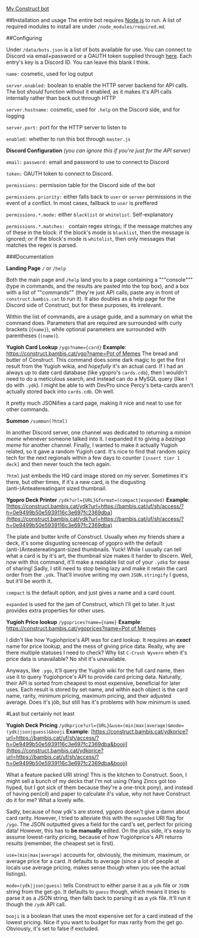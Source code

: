 [My Construct bot](https://construct.bambis.cat/)

##Installation and usage
The entire bot requires [Node.js](https://nodejs.org/en/download/) to run. A list of required modules to install are under `/node_modules/required.md`.

##Configuring

Under `/data/bots.json` is a list of bots available for use. You can connect to Discord via email+password or a OAUTH token supplied through [here](https://discordapp.com/developers/docs/topics/oauth2). Each entry's key is a Discord ID. You can leave this blank I think.

`name:` cosmetic, used for log output

`server.enabled:` boolean to enable the HTTP server backend for API calls. The bot *should* function without it enabled, as it makes it's API calls internally rather than back out through HTTP

`server.hostname:` cosmetic, used for `.help` on the Discord side, and for logging

`server.port:` port for the HTTP server to listen to

`enabled:` whether to run this bot through `master.js`

**Discord Configuration** *(you can ignore this if you're just for the API server)*

`email:` `password:` email and password to use to connect to Discord

`token:` OAUTH token to connect to Discord.

`permissions:` permission table for the Discord side of the bot

`permissions.priority:` either falls back to `user` or `server` permissions in the event of a conflict. In most cases, fallback to `user` is preffered

`permissions.*.mode:` either `blacklist` or `whitelist`. Self-explanatory

`permissions.*.matches: ` contain regex strings; if the message matches any of these in the block: if the block's mode is `blacklist`, then the message is ignored; or if the block's mode is `whitelist`, then only messages that matches the regex is parsed.

###Documentation

**Landing Page** `/` or `/help`

Both the main page and `/help` land you to a page containing a """console""" (type in commands, and the results are pasted into the top box), and a box with a list of ""commands"" (they're just API calls; paste any in front of `construct.bambis.cat` to run it). It also doubles as a help page for the Discord side of Construct, but for these purposes, its irrelevant.

Within the list of commands, are a usage guide, and a summary on what the command does. Parameters that are required are surrounded with curly brackets (`{name}`), while optional parameters are surrounded with parentheses (`(name)`).

**Yugioh Card Lookup** `/ygo?name={card}` __Example__: [https://construct.bambis.cat/ygo?name=Pot of Memes](https://construct.bambis.cat/ygo?name=Pot+of+Memes)
The bread and butter of Construct. This command does some dark magic to get the first result from the Yugioh wikia, and *hopefully* it's an actual card. If I had an always up to date card database (like ygopro's `cards.cdb`), then I wouldn't need to do a meticulous search, and instead can do a MySQL query (like I do with `.ydk`). I might be able to with DevPro since Percy's beta-cards aren't actually stored back into `cards.cdb`. Oh well.

It pretty much JSONifies a card page, making it nice and neat to use for other commands.

**Summon** `/summon(?html)`

In another Discord server, one channel was dedicated to returning a *minion meme* whenever someone talked into it. I expanded it to giving a *bazinga meme* for another channel. Finally, I wanted to make it actually Yugioh related, so it gave a random Yugioh card. It's nice to find that random spicy tech for the next regionals within a few days to counter `[insert tier 1 deck]` and then never touch the tech again.

`?html` just embeds the HQ card image stored on my server. Sometimes it's there, but other times, if it's a new card, is the disgusting (anti-)Anteatereatingant sized thumbnail.

**Ygopro Deck Printer** `/ydk?url={URL}&format=(compact|expanded)` __Example__: [https://construct.bambis.cat/ydk?url=https://bambis.cat/uf/sh/access/?h=0e9499b50e5939116c3e697fc2369dba](https://construct.bambis.cat/ydk?url=https://bambis.cat/uf/sh/access/?h=0e9499b50e5939116c3e697fc2369dba)

The plate and butter knife of Construct. Usually when my friends share a deck, it's some disgusting screencap of ygopro with the default (anti-)Anteatereatingant-sized thumbnails. Yuck! While I usually can tell what a card is by it's art, the thumbnail size makes it harder to discern. Well, now with this command, it'll make a readable list out of your `.ydk`s for ease of sharing! Sadly, I still need to stop being lazy and make it retain the card order from the `.ydk`. That'll involve writing my own `JSON.stringify` I guess, but it'll be worth it.

`compact` is the default option, and just gives a name and a card count.

`expanded` is used for the jam of Construct, which I'll get to later. It just provides extra properties for other uses.

**Yugioh Price lookup** `/ygoprices?name={name}` __Example__:
[https://construct.bambis.cat/ygoprices?name=Pot of Memes](https://construct.bambis.cat/ygoprices?name=Pot+of+Memes)

I didn't like how Yugiohprice's API was for card lookup. It requires an ***exact*** name for price lookup, and the mess of giving price data. Really, why are there multiple statuses I need to check? Why list `C-Crush Wyvern` when it's price data is unavailable? No shit it's unavailable.

Anyways, like `.ygo`, it'll query the Yugioh wiki for the full card name, then use it to query Yugiohprice's API to provide card pricing data. Naturally, their API is sorted from cheapest to most expensive, beneficial for later uses. Each result is stored by set name, and within each object is the card name, rarity, minimum pricing, maximum pricing, and their adjusted average. Does it's job, but still has it's problems with how minimum is used.


#Last but certainly not least

**Yugioh Deck Pricing** `/ydkprice?url={URL}&use=(min|max|average)&mode=(ydk|json|guess)&booji` __Example__: [https://construct.bambis.cat/ydkprice?url=https://bambis.cat/uf/sh/access/?h=0e9499b50e5939116c3e697fc2369dba&booji](https://construct.bambis.cat/ydkprice?url=https://bambis.cat/uf/sh/access/?h=0e9499b50e5939116c3e697fc2369dba&booji)

What a feature packed URI string! This is the kitchen to Construct. Soon, I might sell a bunch of my decks that I'm not using (Yang Zincs got too hyped, but I got sick of them because they're a one-trick pony), and instead of having pen(cil) and paper to calculate it's value, why not have Construct do it for me? What a lovely wife.

Sadly, because of how ydk's are stored, ygopro doesn't give a damn about card rarity. However, I tried to alleviate this with the `expanded` URI flag for `/ygo`. The JSON outputted gives a field for the card's set, perfect for pricing data! However, this has to **be manually** edited. On the plus side, it's easy to assume lowest-rarity pricing, because of how Yugiohprice's API returns results (remember, the cheapest set is first).

`use=(min|max|average)` accounts for, obviously, the minimum, maximum, or average price for a card. It defaults to average (since a lot of people at locals use average pricing, makes sense though when you see the actual listings).

`mode=(ydk|json|guess)` tells Construct to either parse it as a `ydk` file or `JSON` string from the get-go. It defaults to `guess` though, which means it tries to parse it as a JSON string, then falls back to parsing it as a `ydk` file. It'll run it though the `/ydk` API call.

`booji` is a boolean that uses the most expensive set for a card instead of the lowest pricing. Nice if you want to budget for max rarity from the get go. Obviously, it's set to false if excluded.
